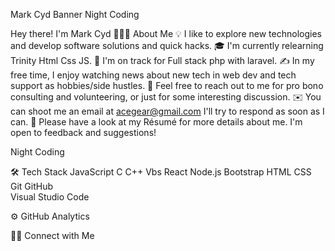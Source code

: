 Mark Cyd Banner
Night Coding

Hey there! I'm Mark Cyd
👨🏻‍💻  About Me
💡  I like to explore new technologies and develop software solutions and quick hacks.
🎓  I'm currently relearning Trinity Html Css JS.
🌱  I'm on track for Full stack php with laravel.
✍️  In my free time, I enjoy watching news about new tech in web dev and tech support as hobbies/side hustles.
💬  Feel free to reach out to me for pro bono consulting and volunteering, or just for some interesting discussion.
✉️  You can shoot me an email at acegear@gmail.com I'll try to respond as soon as I can.
📄  Please have a look at my Résumé for more details about me. I'm open to feedback and suggestions!

Night Coding


🛠  Tech Stack
JavaScript C  C++  Vbs
React  Node.js  Bootstrap
HTML  CSS  Git  GitHub  
Visual Studio Code  

⚙️  GitHub Analytics
 

🤝🏻  Connect with Me
      

